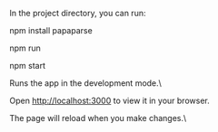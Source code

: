 In the project directory, you can run:

npm install papaparse

npm run

npm start

Runs the app in the development mode.\

Open [http://localhost:3000](http://localhost:3000) to view it in your browser.

The page will reload when you make changes.\
